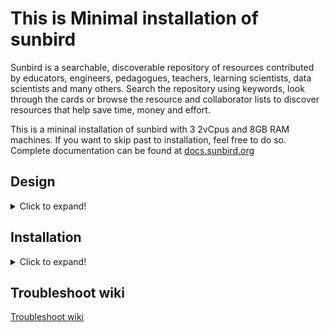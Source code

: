 # This is Minimal installation of sunbird

Sunbird is a searchable, discoverable repository of resources contributed by educators, engineers, pedagogues, teachers, learning scientists, data scientists and many others. Search the repository using keywords, look through the cards or browse the resource and collaborator lists to discover resources that help save time, money and effort.

This is a mininal installation of sunbird with 3 2vCpus and 8GB RAM machines.
If you want to skip past to installation, feel free to do so.
Complete documentation can be found at [docs.sunbird.org](http://docs.sunbird.org)


## Design
<details>
<summary>Click to expand!</summary>  
  
Componants:
1. Core - all containerized services
2. DBs - all databases
3. KP - Knowledge platform

Infastructure required.
Three 2 core 8G machines

> If you don't have a ssl certificate but public domain name, you can run deploy/certbot.sh

1. Will create a single node kubernetes cluster
   - you can access via `kubectl` from the machine
   - optional you can enable rancher admin dashboard
2. Create databases on the second machine
   - Cassandra
   - Elastic Search
   - Postgres
   - Neo4j
3. Create KP services on the third
   - Learning service
   - Search service
</details>

## Installation

<details>
<summary>Click to expand!</summary>  

### Installation Steps
1. Create 3vms(**Core VM should have a public ip, and 80,443,8443 exposed to internet**) of 2core 8Gi of ubuntu16.04
2. Azure storage account with one public container( for example content)
3. ssh into Core VM and do the following steps
4. Create a keyfile ~/deployer.pem which can ssh into all nodes.
> Note: The user should have password less sudo access to all machines
4. `git clone https://github.com/project-sunbird/sunbird-devops -b 3node`
5. Open `sunbird-devops/deploy/3node.vars` and fill the variables
> It is advised to run the installation script in tmux session, as if the network is bad, installation may get interrupted.
For starting a tmux session, `tmux` and once the installation starts `ctrl+b then d` will detach the session.  
You can attach the session back with `tmux a`
6. cd sunbird-devops/deploy && bash -x install.sh
 
**example inventory seggregation**

| module | application | ip       |
|--------|-------------|----------|
| Core   | kubernetes  | 10.1.4.4 |
|        | keycloak    |          |
| DBs    | Cassandra   | 10.1.4.5 |
|        | Neo4j       |          |
|        | postgres    |          |
|        | redis       |          |
| KP     | learning    | 10.1.4.6 |
|        | search      |          |
|        | ES          |          |
|        | Kafka       |          |
</details>

## Troubleshoot wiki
[Troubleshoot wiki](3node.troubleshoot.md)
